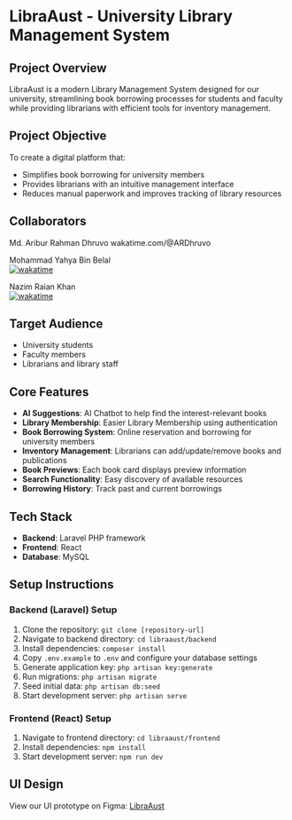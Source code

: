 # LibraAust - University Library Management System

## Project Overview

LibraAust is a modern Library Management System designed for our university, streamlining book borrowing processes for students and faculty while providing librarians with efficient tools for inventory management.

## Project Objective

To create a digital platform that:

- Simplifies book borrowing for university members
- Provides librarians with an intuitive management interface
- Reduces manual paperwork and improves tracking of library resources

## Collaborators

Md. Aribur Rahman Dhruvo
wakatime.com/@ARDhruvo

Mohammad Yahya Bin Belal</br>
[![wakatime](https://wakatime.com/badge/user/91444d8d-8ee5-4246-a579-3cdb56fed006/project/39f2c80e-5729-4273-be68-33e7a5407d65.svg)](https://wakatime.com/badge/user/91444d8d-8ee5-4246-a579-3cdb56fed006/project/39f2c80e-5729-4273-be68-33e7a5407d65)

Nazim Raian Khan</br>
[![wakatime](https://wakatime.com/badge/user/05c510cd-06a7-4f8e-9e91-7e8a6f5cbee9/project/fd4998b5-85f5-4504-ba27-6c1cf2da9ece.svg)](https://wakatime.com/badge/user/05c510cd-06a7-4f8e-9e91-7e8a6f5cbee9/project/fd4998b5-85f5-4504-ba27-6c1cf2da9ece)

## Target Audience

- University students
- Faculty members
- Librarians and library staff

## Core Features

- **AI Suggestions**: AI Chatbot to help find the interest-relevant books
- **Library Membership**: Easier Library Membership using authentication
- **Book Borrowing System**: Online reservation and borrowing for university members
- **Inventory Management**: Librarians can add/update/remove books and publications
- **Book Previews**: Each book card displays preview information
- **Search Functionality**: Easy discovery of available resources
- **Borrowing History**: Track past and current borrowings

## Tech Stack

- **Backend**: Laravel PHP framework
- **Frontend**: React
- **Database**: MySQL

## Setup Instructions

### Backend (Laravel) Setup

1. Clone the repository: `git clone [repository-url]`
2. Navigate to backend directory: `cd libraaust/backend`
3. Install dependencies: `composer install`
4. Copy `.env.example` to `.env` and configure your database settings
5. Generate application key: `php artisan key:generate`
6. Run migrations: `php artisan migrate`
7. Seed initial data: `php artisan db:seed`
8. Start development server: `php artisan serve`

### Frontend (React) Setup

1. Navigate to frontend directory: `cd libraaust/frontend`
2. Install dependencies: `npm install`
3. Start development server: `npm run dev`

## UI Design

View our UI prototype on Figma: [LibraAust](https://www.figma.com/make/YtpOSa3FB7CS3hPW0d7SlH/LibraAust?fullscreen=1)

